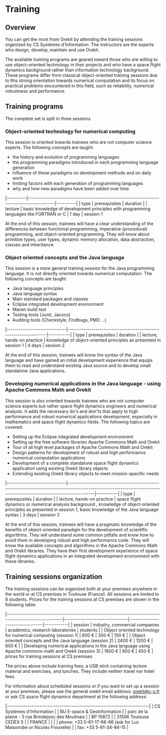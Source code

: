<!--- Copyright 2002-2014 CS Systèmes d'Information
  Licensed under the Apache License, Version 2.0 (the "License");
  you may not use this file except in compliance with the License.
  You may obtain a copy of the License at
  
    http://www.apache.org/licenses/LICENSE-2.0
  
  Unless required by applicable law or agreed to in writing, software
  distributed under the License is distributed on an "AS IS" BASIS,
  WITHOUT WARRANTIES OR CONDITIONS OF ANY KIND, either express or implied.
  See the License for the specific language governing permissions and
  limitations under the License.
-->

Training
========

Overview
--------

You can get the most from Orekit by attending the training sessions
organized by CS Systèmes d'Information. The instructors are
the experts who design, develop, maintain and use Orekit.

The available training programs are geared toward those who are willing to
use object-oriented technology in their projects and who have a space
flight dynamics background rather than information technology background.
These programs differ from classical object-oriented training sessions due
to this strong orientation towards numerical computation and its focus on
practical problems encountered in this field, such as reliability, numerical
robustness and performance.

Training programs
-----------------

The complete set is split in three sessions

### Object-oriented technology for numerical computing

This session is oriented towards trainees who are not computer science
experts. The following concepts are taught:

   * the history and evolution of programming languages
   * the programming paradigms introduced in each programming language generation
   * influence of these paradigms on development methods and on daily work
   * limiting factors with each generation of programming languages
   * why and how new paradigms have been added over time

|----------|-------------------------------------------------------------------------------------------|----------|
|   type   |                              prerequisites                                                | duration |
|  lecture | basic knowledge of development principles with programming languages like FORTRAN or C    |   1 day  |
session 1

At the end of this session, trainees will have a clear understanding of the differences
between functional programming, imperative (procedural) programming, and object-oriented
programming. They will know about primitive types, user types, dynamic memory allocation,
data abstraction, classes and inheritance.

### Object oriented concepts and the Java language

This session is a more general training session for the Java programming language.
It is not directly oriented towards numerical computation. The following concepts
are taught:

   * Java language principles
   * Java language syntax
   * Main standard packages and classes
   * Eclipse integrated development environment
   * Maven build tool
   * Testing tools (Junit, Jacoco)
   * Auditing tools (Checkstyle, Findbugs, PMD ...)

|------------------------------|-------------------------------------------------------------------|-----------|
|              type            |                           prerequisites                           |  duration |
|  lecture, hands-on practice  | knowledge of object-oriented principles as presented in session 1 |   4 days  |
session 2

At the end of this session, trainees will know the syntax of the Java language and have
gained an initial development experience that equips them to read and understand existing
Java source and to develop small standalone Java applications.

### Developing numerical applications in the Java language - using Apache Commons Math and Orekit

This session is also oriented towards trainees who are not computer science experts
but rather space flight dynamics engineers and numerical analysts. It adds the necessary
do's and don'ts that apply to high performance and robust numerical applications
development, especially in mathematics and space flight dynamics fields. The following
topics are covered:

   * Setting up the Eclipse integrated development environment
   * Setting up the free software libraries Apache Commons Math and Orekit
   * Tour of all high level packages of Apache Commons Math and Orekit
   * Design patterns for development of robust and high performance numerical computation applications
   * Development of a complete standalone space flight dynamics application using existing Orekit
     library objects
   * Extending existing Orekit library objects to meet mission-specific needs

|------------------------------|-------------------------------------------------------------------------------------------------------------------------------------------------------------------------|-----------|
|               type           |                                           prerequisites                                                                                                                 |  duration |
|  lecture, hands-on practice  | space flight dynamics or numerical analysis background , knowledge of object-oriented principles as presented in session 1, basic knowledge of the Java language syntax |   3 days  |
session 3

At the end of this session, trainees will have a pragmatic knowledge of the benefits of
object-oriented paradigm for the development of scientific algorithms. They will understand
some common pitfalls and know how to avoid them in developing robust and high performance code.
They will know the available concepts and algorithms in the Apache Commons Math and Orekit
libraries. They have their first development experience of space flight dynamics applications
in an integrated development environment with these libraries.

Training sessions organization
------------------------------

The training sessions can be organized both at your premises anywhere in the world or at CS
premises in Toulouse (France). All sessions are limited to 8 students. Prices for the training
sessions at CS premises are shown in the following table:

|----------------------------------------------------------------------------------------------------------|--------------------------------|----------------------------------|------------|
|                                    session                                                               | industry, commercial companies | academics, research laboratories |  students  |
|  Object oriented technology for numerical computing (session 1)                                          |      600 €                     |      300 €                       | 150 €      |
|  Object oriented concepts and the Java language (session 2)                                              |     2400 €                     |     1200 €                       | 600 €      |
|  Developing numerical applications in the Java language using Apache commons-math and Orekit (session 3) |     1800 €                     |      900 €                       | 450 €      |
prices for training sessions at CS premises

The prices above include training fees, a USB stick containing lecture material and exercises,
and lunches. They include neither travel nor hotel fees.

For information about scheduled sessions or if you want to set up a session at your premises,
please use the general orekit email address: [orekit@c-s.fr](mailto:orekit@c-s.fr) or ask
CS space flight dynamics department at the following address:

|:-----------------------------------------------------------------------|
|  CS Systèmes d'Information                                             |
|  BU E-space & Geoinformation                                           |
|  parc de la plaine - 5 rue Brindejonc des Moulinais                    |
|  BP 15872                                                              |
|  31506 Toulouse CEDEX 5                                                |
|  FRANCE                                                                |
|                                                                        |
|  phone: +33 5-61-17-66-66 (ask for Luc Maisonobe or Nicolas Frouvelle) |
|  fax:   +33 5-61-34-84-15                                              |
